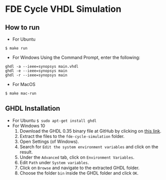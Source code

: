 # FDE Cycle VHDL Simulation

## How to run

* For Ubuntu
```
$ make run
```
* For Windows
	Using the Command Prompt, enter the following:
```
ghdl -a --ieee=synopsys main.vhdl
ghdl -e --ieee=synopsys main
ghdl -r --ieee=synopsys main
```
* For MacOS
```
$ make mac-run
```

## GHDL Installation

* For Ubuntu
	```$ sudo apt-get install ghdl```
* For Windows 10
	1. Download the GHDL 0.35 binary file at GitHub by clicking on [this link](https://github.com/ghdl/ghdl/releases/download/v0.35/ghdl-0.35-mcode-windows.zip).
	2. Extract the files to the `fde-cycle-simulation` folder.
	4. Open Settings (of Windows).
	5. Search for `Edit the system environment variables` and click on the result.
	6. Under the `Advanced` tab, click on `Environment Variables`.
	7. Edit `Path` under `System variables`.
	8. Click on `Browse` and navigate to the extracted GHDL folder.
	9. Choose the folder `bin` inside the GHDL folder and click `OK`.